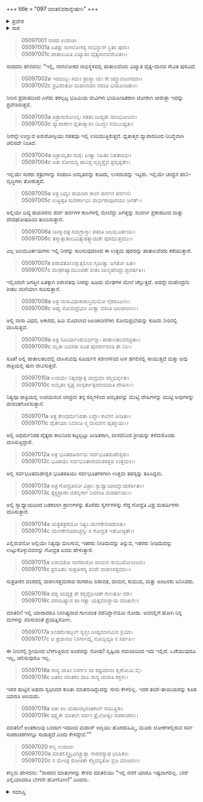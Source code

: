 +++
title = "097 ಮಾತಲಿವರಾನ್ವೇಷಣಃ"
+++

<details><summary>ಪ್ರವೇಶ</summary>


।।   ಓಂ ಓಂ ನಮೋ ನಾರಾಯಣಾಯ।।   ಶ್ರೀ ವೇದವ್ಯಾಸಾಯ ನಮಃ ।।

ಶ್ರೀ ಕೃಷ್ಣದ್ವೈಪಾಯನ ವೇದವ್ಯಾಸ ವಿರಚಿತ  

**ಶ್ರೀ ಮಹಾಭಾರತ**

**ಉದ್ಯೋಗ ಪರ್ವ**

**ಭಗವದ್ಯಾನ ಪರ್ವ**

**ಅಧ್ಯಾಯ 97**

</details>


<details><summary>ಸಾರ</summary>

ನಾರದನು ಮಾತಲಿಗೆ ನಾಗಲೋಕದ ನಾಭಿಸ್ಥಳವಾದ ದೈತ್ಯರ ಪಾತಾಲಪುರವನ್ನು ತೋರಿಸಿದುದು (1-20).

</details>



> 05097001 ನಾರದ ಉವಾಚ।  
05097001a ಏತತ್ತು ನಾಗಲೋಕಸ್ಯ ನಾಭಿಸ್ಥಾನೇ ಸ್ಥಿತಂ ಪುರಂ।  
05097001c ಪಾತಾಲಮಿತಿ ವಿಖ್ಯಾತಂ ದೈತ್ಯದಾನವಸೇವಿತಂ।।

ನಾರದನು ಹೇಳಿದನು: “ಇಲ್ಲಿ, ನಾಗಲೋಕದ ನಾಭಿಸ್ಥಳದಲ್ಲಿ ಪಾತಾಲವೆಂದು ವಿಖ್ಯಾತ ದೈತ್ಯ-ದಾನವ ಸೇವಿತ ಪುರವಿದೆ.

> 05097002a ಇದಮದ್ಭಿಃ ಸಮಂ ಪ್ರಾಪ್ತಾ ಯೇ ಕೇ ಚಿದ್ಧ್ರುವಜಂಗಮಾಃ।  
05097002c ಪ್ರವಿಶಂತೋ ಮಹಾನಾದಂ ನದಂತಿ ಭಯಪೀಡಿತಾಃ।।

ನೀರಿನ ಪ್ರವಾಹದಿಂದ ಎಳೆದು ತರಲ್ಪಟ್ಟ ಭೂಮಿಯ ಜೀವಿಗಳು ಭಯಪೀಡಿತರಾಗಿ ಜೋರಾಗಿ ಚೀರುತ್ತಾ ಇದನ್ನು ಪ್ರವೇಶಿಸುತ್ತವೆ.

> 05097003a ಅತ್ರಾಸುರೋಽಗ್ನಿಃ ಸತತಂ ದೀಪ್ಯತೇ ವಾರಿಭೋಜನಃ।  
05097003c ವ್ಯಾಪಾರೇಣ ಧೃತಾತ್ಮಾನಂ ನಿಬದ್ಧಂ ಸಮಬುಧ್ಯತ।।

ನೀರನ್ನೇ ಉಣ್ಣುವ ಅಸುರೋಗ್ನಿಯು ಸತತವೂ ಇಲ್ಲಿ ಉರಿಯುತ್ತಿರುತ್ತದೆ. ಧೃತಾತ್ಮರ ವ್ಯಾಪಾರದಿಂದ ನಿಬದ್ಧವಾಗಿ ಚಲಿಸದೇ ನಿಂತಿದೆ.

> 05097004a ಅತ್ರಾಮೃತಂ ಸುರೈಃ ಪೀತ್ವಾ ನಿಹಿತಂ ನಿಹತಾರಿಭಿಃ।  
05097004c ಅತಃ ಸೋಮಸ್ಯ ಹಾನಿಶ್ಚ ವೃದ್ಧಿಶ್ಚೈವ ಪ್ರದೃಶ್ಯತೇ।।

ಇಲ್ಲಿಯೇ ಸುರರು ಶತ್ರುಗಳನ್ನು ಸಂಹರಿಸಿ ಅಮೃತವನ್ನು ಕುಡಿದು, ಉಳಿದುದನ್ನು ಇಟ್ಟರು. ಇಲ್ಲಿಯೇ ಚಂದ್ರನ ಹಾನಿ-ವೃದ್ಧಿಗಳು ತೋರುತ್ತವೆ.

> 05097005a ಅತ್ರ ದಿವ್ಯಂ ಹಯಶಿರಃ ಕಾಲೇ ಪರ್ವಣಿ ಪರ್ವಣಿ।  
05097005c ಉತ್ತಿಷ್ಠತಿ ಸುವರ್ಣಾಭಂ ವಾರ್ಭಿರಾಪೂರಯಂ ಜಗತ್।।

ಅಲ್ಲಿಯೇ ದಿವ್ಯ ಹಯಶಿರನು ಪರ್ವ ಪರ್ವಗಳ ಕಾಲಗಳಲ್ಲಿ ಮೇಲೆದ್ದು ಜಗತ್ತನ್ನು ಸುವರ್ಣ ಪ್ರಕಾಶದಿಂದ ಮತ್ತು ವೇದಘೋಷದಿಂದ ತುಂಬಿಸುತ್ತಾನೆ.

> 05097006a ಯಸ್ಮಾದತ್ರ ಸಮಗ್ರಾಸ್ತಾಃ ಪತಂತಿ ಜಲಮೂರ್ತಯಃ।  
05097006c ತಸ್ಮಾತ್ಪಾತಾಲಮಿತ್ಯೇತತ್ಖ್ಯಾಯತೇ ಪುರಮುತ್ತಮಂ।।

ಎಲ್ಲ ಜಲಮೂರ್ತಯಗಳು ಇಲ್ಲಿ ನೀರನ್ನು ಸುರಿಸುವುದರಿಂದ ಈ ಉತ್ತಮ ಪುರವನ್ನು ಪಾತಾಲವೆಂದು ಕರೆಯುತ್ತಾರೆ.

> 05097007a ಐರಾವತೋಽಸ್ಮಾತ್ಸಲಿಲಂ ಗೃಹೀತ್ವಾ ಜಗತೋ ಹಿತಃ।  
05097007c ಮೇಘೇಷ್ವಾಮುಂಚತೇ ಶೀತಂ ಯನ್ಮಹೇಂದ್ರಃ ಪ್ರವರ್ಷತಿ।।

ಇಲ್ಲಿಂದಲೇ ಜಗತ್ತಿನ ಹಿತಕ್ಕಾಗಿ ಐರಾವತವು ನೀರನ್ನು ಹಿಡಿದು ಮೇಘಗಳ ಮೇಲೆ ಚೆಲ್ಲುತ್ತದೆ. ಅದನ್ನೇ ಮಹೇಂದ್ರನು ಶೀತಲ ಮಳೆಯಾಗಿ ಸುರಿಸುತ್ತಾನೆ.

> 05097008a ಅತ್ರ ನಾನಾವಿಧಾಕಾರಾಸ್ತಿಮಯೋ ನೈಕರೂಪಿಣಃ।  
05097008c ಅಪ್ಸು ಸೋಮಪ್ರಭಾಂ ಪೀತ್ವಾ ವಸಂತಿ ಜಲಚಾರಿಣಃ।।

ಅಲ್ಲಿ ನಾನಾ ವಿಧದ, ಆಕಾರದ, ತಿಮಿ ಮೊದಲಾದ ಜಲಚಾರಿಣಿಗಳು ಸೋಮಪ್ರಭೆಯನ್ನು ಕುಡಿದು ನೀರಿನಲ್ಲಿ ವಾಸಿಸುತ್ತವೆ.

> 05097009a ಅತ್ರ ಸೂರ್ಯಾಂಶುಭಿರ್ಭಿನ್ನಾಃ ಪಾತಾಲತಲಮಾಶ್ರಿತಾಃ।  
05097009c ಮೃತಾ ದಿವಸತಃ ಸೂತ ಪುನರ್ಜೀವಂತಿ ತೇ ನಿಶಿ।।

ಸೂತ! ಅಲ್ಲಿ ಪಾತಾಲತಲದಲ್ಲಿ ವಾಸಿಸುವವು ಸೂರ್ಯನ ಕಿರಣಗಳಿಂದ ಸೀಳಿ ಹಗಲಿನಲ್ಲಿ ಸಾಯುತ್ತವೆ ಮತ್ತು ಅವು ರಾತ್ರಿಯಲ್ಲಿ ಪುನಃ ಜೀವಿಸುತ್ತವೆ.

> 05097010a ಉದಯೇ ನಿತ್ಯಶಶ್ಚಾತ್ರ ಚಂದ್ರಮಾ ರಶ್ಮಿಭಿರ್ವೃತಃ।   
05097010c ಅಮೃತಂ ಸ್ಪೃಶ್ಯ ಸಂಸ್ಪರ್ಶಾತ್ಸಂಜೀವಯತಿ ದೇಹಿನಃ।।

ನಿತ್ಯವೂ ರಾತ್ರಿಯಲ್ಲಿ ಉದಯಿಸುವ ಚಂದ್ರನು ತನ್ನ ರಶ್ಮಿಗಳಿಂದ ಅಮೃತವನ್ನು ಮುಟ್ಟಿ ದೇಹಿಗಳನ್ನು ಮುಟ್ಟಿ ಅವುಗಳನ್ನು ಜೀವಂತಗೊಳಿಸುತ್ತಾನೆ.

> 05097011a ಅತ್ರ ತೇಽಧರ್ಮನಿರತಾ ಬದ್ಧಾಃ ಕಾಲೇನ ಪೀಡಿತಾಃ।  
05097011c ದೈತೇಯಾ ನಿವಸಂತಿ ಸ್ಮ ವಾಸವೇನ ಹೃತಶ್ರಿಯಃ।।

ಅಲ್ಲಿ ಅಧರ್ಮನಿರತ ದೈತ್ಯರು ಕಾಲನಿಂದ ಕಟ್ಟಲ್ಪಟ್ಟು ಪೀಡಿತರಾಗಿ, ವಾಸವನಿಂದ ಶ್ರೀಯನ್ನು ಕಳೆದುಕೊಂಡು ವಾಸಿಸುತ್ತಿದ್ದಾರೆ.

> 05097012a ಅತ್ರ ಭೂತಪತಿರ್ನಾಮ ಸರ್ವಭೂತಮಹೇಶ್ವರಃ।  
05097012c ಭೂತಯೇ ಸರ್ವಭೂತಾನಾಮಚರತ್ತಪ ಉತ್ತಮಂ।।

ಅಲ್ಲಿ ಸರ್ವಭೂತಮಹೇಶ್ವರ ಭೂತಪತಿಯು ಸರ್ವಭೂತಗಳಿಗಾಗಿ ಉತ್ತಮ ತಪಸ್ಸನ್ನು ತಪಿಸಿದ್ದನು.

> 05097013a ಅತ್ರ ಗೋವ್ರತಿನೋ ವಿಪ್ರಾಃ ಸ್ವಾಧ್ಯಾಯಾಮ್ನಾಯಕರ್ಶಿತಾಃ।  
05097013c ತ್ಯಕ್ತಪ್ರಾಣಾ ಜಿತಸ್ವರ್ಗಾ ನಿವಸಂತಿ ಮಹರ್ಷಯಃ।।

ಅಲ್ಲಿ ಸ್ವಾಧ್ಯಾಯದಿಂದ ಬಡಕಲಾಗಿ ಪ್ರಾಣಗಳನ್ನು ತೊರೆದು ಸ್ವರ್ಗಗಳನ್ನು ಗೆದ್ದ ಗೋವ್ರತಿ ವಿಪ್ರ ಮಹರ್ಷಿಗಳು ವಾಸಿಸುತ್ತಾರೆ.

> 05097014a ಯತ್ರತತ್ರಶಯೋ ನಿತ್ಯಂ ಯೇನಕೇನಚಿದಾಶಿತಃ।   
05097014c ಯೇನಕೇನಚಿದಾಚ್ಚನ್ನಃ ಸ ಗೋವ್ರತ ಇಹೋಚ್ಯತೇ।।

ಎಲ್ಲಿರುವನೋ ಅಲ್ಲಿಯೇ ನಿತ್ಯವೂ ಮಲಗುವ, ಇತರರು ನೀಡಿದುದನ್ನು ತಿನ್ನುವ, ಇತರರು ನೀಡಿದುದನ್ನು ಉಟ್ಟುಕೊಳ್ಳುವವನನ್ನು ಗೋವ್ರತ ಎಂದು ಹೇಳುತ್ತಾರೆ.

> 05097015a ಐರಾವತೋ ನಾಗರಾಜೋ ವಾಮನಃ ಕುಮುದೋಽಂಜನಃ।  
05097015c ಪ್ರಸೂತಾಃ ಸುಪ್ರತೀಕಸ್ಯ ವಂಶೇ ವಾರಣಸತ್ತಮಾಃ।।

ಸುಪ್ರತೀಕನ ವಂಶದಲ್ಲಿ ವಾರಣಸತ್ತಮರಾದ ನಾಗರಾಜ ಐರಾವತ, ವಾಮನ, ಕುಮುದ, ಮತ್ತು ಅಂಜನರು ಜನಿಸಿದರು.

> 05097016a ಪಶ್ಯ ಯದ್ಯತ್ರ ತೇ ಕಶ್ಚಿದ್ರೋಚತೇ ಗುಣತೋ ವರಃ।  
05097016c ವರಯಿಷ್ಯಾವ ತಂ ಗತ್ವಾ ಯತ್ನಮಾಸ್ಥಾಯ ಮಾತಲೇ।।

ಮಾತಲೀ! ಇಲ್ಲಿ ಯಾರಾದರೂ ನಿನಗಿಷ್ಟನಾದ ಗುಣವಂತ ವರನಿದ್ದಾನೆಯೋ ನೋಡು. ಅವನಲ್ಲಿಗೆ ಹೋಗಿ ನಿನ್ನ ಮಗಳನ್ನು ವರಿಸುವಂತೆ ಪ್ರಯತ್ನಿಸೋಣ.

> 05097017a ಅಂಡಮೇತಜ್ಜಲೇ ನ್ಯಸ್ತಂ ದೀಪ್ಯಮಾನಮಿವ ಶ್ರಿಯಾ।  
05097017c ಆ ಪ್ರಜಾನಾಂ ನಿಸರ್ಗಾದ್ವೈ ನೋದ್ಭಿದ್ಯತಿ ನ ಸರ್ಪತಿ।।

ಈ ನೀರಿನಲ್ಲಿ ಶ್ರೀಯಿಂದ ಬೆಳಗುತ್ತಿರುವ ಅಂಡವನ್ನು ನೋಡು! ಸೃಷ್ಟಿಯ ಸಮಯದಿಂದ ಇದು ಇಲ್ಲಿದೆ. ಒಡೆಯುವುದೂ ಇಲ್ಲ, ಚಲಿಸುವುದೂ ಇಲ್ಲ.

> 05097018a ನಾಸ್ಯ ಜಾತಿಂ ನಿಸರ್ಗಂ ವಾ ಕಥ್ಯಮಾನಂ ಶೃಣೋಮಿ ವೈ।  
05097018c ಪಿತರಂ ಮಾತರಂ ವಾಪಿ ನಾಸ್ಯ ಜಾನಾತಿ ಕಶ್ಚನ।।

ಇದರ ಹುಟ್ಟಿನ ಅಥವಾ ಸ್ವಭಾವದ ಕುರಿತು ಮಾತನಾಡಿದ್ದುದನ್ನು ನಾನು ಕೇಳಲಿಲ್ಲ. ಇದರ ತಂದೆ-ತಾಯಿಯರನ್ನು ಕೂಡ ಯಾರೂ ಅರಿಯರು.

> 05097019a ಅತಃ ಕಿಲ ಮಹಾನಗ್ನಿರಂತಕಾಲೇ ಸಮುತ್ಥಿತಃ।  
05097019c ಧಕ್ಷ್ಯತೇ ಮಾತಲೇ ಸರ್ವಂ ತ್ರೈಲೋಕ್ಯಂ ಸಚರಾಚರಂ।।

ಮಾತಲೀ! ಅಂತಕಾಲವು ಬಂದಾಗ ಇದರಿಂದ ಮಹಾನ್ ಅಗ್ನಿಯು ಹೊರಹೊಮ್ಮಿ, ಮೂರು ಲೋಕಗಳಲ್ಲಿರುವ ಸರ್ವ ಸಚರಾಚರಗಳನ್ನೂ ಸುಡುತ್ತದೆ ಎಂದು ಕೇಳಿದ್ದೇವೆ.””

> 05097020 ಕಣ್ವ ಉವಾಚ।  
05097020a ಮಾತಲಿಸ್ತ್ವಬ್ರವೀಚ್ಚ್ರುತ್ವಾ ನಾರದಸ್ಯಾಥ ಭಾಷಿತಂ।  
05097020c ನ ಮೇಽತ್ರ ರೋಚತೇ ಕಶ್ಚಿದನ್ಯತೋ ವ್ರಜ ಮಾಚಿರಂ।।

ಕಣ್ವನು ಹೇಳಿದನು: “ನಾರದನ ಮಾತುಗಳನ್ನು ಕೇಳಿದ ಮಾತಲಿಯು “ಇಲ್ಲಿ ನನಗೆ ಯಾರೂ ಇಷ್ಟವಾಗಲಿಲ್ಲ. ಬೇರೆ ಎಲ್ಲಿಯಾದರೂ ಬೇಗನೇ ಹೋಗೋಣ!” ಎಂದನು.


<details><summary>ಸಮಾಪ್ತಿ</summary>


ಇತಿ ಶ್ರೀ ಮಹಾಭಾರತೇ ಉದ್ಯೋಗ ಪರ್ವಣಿ ಭಗವದ್ಯಾನ ಪರ್ವಣಿ ಮಾತಲಿವರಾನ್ವೇಷಣೇ ಸಪ್ತನವತಿತಮೋಽಧ್ಯಾಯಃ।  
ಇದು ಶ್ರೀ ಮಹಾಭಾರತದಲ್ಲಿ ಉದ್ಯೋಗ ಪರ್ವದಲ್ಲಿ ಭಗವದ್ಯಾನ ಪರ್ವದಲ್ಲಿ ಮಾತಲಿವರಾನ್ವೇಷಣೆಯಲ್ಲಿ ತೊಂಭತ್ತೇಳನೆಯ ಅಧ್ಯಾಯವು.

</details>
